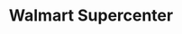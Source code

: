 ---
title: "Walmart Supercenter"
url: /miami/walmart-supercenter-southwest-127th-avenue/
shop: Supermarkt
---